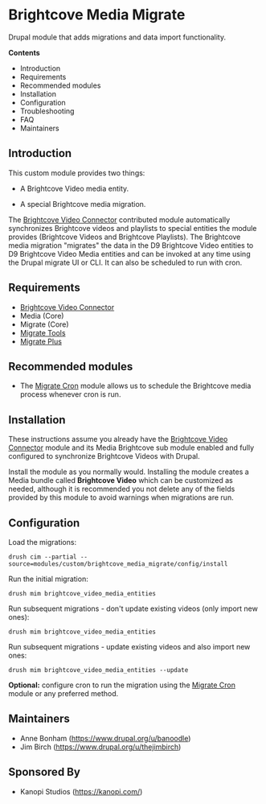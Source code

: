 # Brightcove Media Migrate

Drupal module that adds migrations and data import functionality.

**Contents**
* Introduction
* Requirements
* Recommended modules
* Installation
* Configuration
* Troubleshooting
* FAQ
* Maintainers

## Introduction
This custom module provides two things:

* A Brightcove Video media entity.

* A special Brightcove media migration.

The [Brightcove Video Connector](https://www.drupal.org/project/brightcove) contributed module automatically synchronizes Brightcove videos and playlists to special entities the module provides (Brightcove Videos and Brightcove Playlists). The Brightcove media migration "migrates" the data in the D9 Brightcove Video entities to D9 Brightcove Video Media entities and can be invoked at any time using the Drupal migrate UI or CLI. It can also be scheduled to run with cron.

## Requirements
* [Brightcove Video Connector](https://www.drupal.org/project/brightcove)
* Media (Core)
* Migrate (Core)
* [Migrate Tools](https://www.drupal.org/project/migrate_tools)
* [Migrate Plus](https://www.drupal.org/project/migrate_plus)

## Recommended modules

* The [Migrate Cron](https://www.drupal.org/project/migrate_cron) module allows us to schedule the Brightcove media process whenever cron is run.

## Installation

These instructions assume you already have the
[Brightcove Video Connector](https://www.drupal.org/project/brightcove)
module and its Media Brightcove sub module enabled and fully configured
to synchronize Brightcove Videos with Drupal.

Install the module as you normally would. Installing the module creates
a Media bundle called **Brightcove Video** which can be customized as
needed, although it is recommended you not delete any of the fields provided
by this module to avoid warnings when migrations are run.

## Configuration
Load the migrations:

`drush cim --partial --source=modules/custom/brightcove_media_migrate/config/install`

Run the initial migration:

`drush mim brightcove_video_media_entities`

Run subsequent migrations - don't update existing videos (only import new ones):

`drush mim brightcove_video_media_entities`

Run subsequent migrations - update existing videos and also import new ones:

`drush mim brightcove_video_media_entities --update`

**Optional:** configure cron to run the migration using the [Migrate Cron](https://www.drupal.org/project/migrate_cron) module or any preferred method.

## Maintainers
* Anne Bonham (https://www.drupal.org/u/banoodle)
* Jim Birch (https://www.drupal.org/u/thejimbirch)

## Sponsored By
* Kanopi Studios (https://kanopi.com/)
